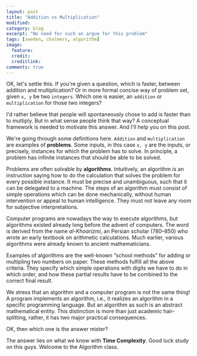 ```yaml
---
layout: post
title: "Addition vs Multiplication"
modified:
category: blog
excerpt: "No need for such an argue for this problem"
tags: [sweden, chalmers, algorithm]
image:
  feature: 
  credit: 
  creditlink: 
comments: true
---
```


OK, let's settle this. If you're given a question, which is faster, between addition and multiplication? Or in more formal concise way of problem set, given `x, y` be two `integers`. Which one is easier, an `addition` or `multiplication` for those two integers?

I'd rather believe that people will spontaneously chose to add is faster than to multiply. But in what sense people think that way? A conceptual framework is needed to motivate this answer. And I'll help you on this post.

We're going through some definitions here. `Addition` and `multiplication` are examples of **problems**. Some inputs, in this case `x, y` are the inputs, or precisely, instances for which the problem has to solve. In principle, a problem has infinite instances that should be able to be solved.

Problems are often solvable by **algorithms**. Intuitively, an algorithm is an instruction saying how to do the calculation that solves the problem for every possible instance. It must be precise and unambiguous, such that it can be delegated to a machine. The steps of an algorithm must consist of simple operations which can be done mechanically, without human intervention or appeal to human intelligence. They must not leave any room for subjective interpretations.

Computer programs are nowadays the way to execute algorithms, but algorithms existed already long before the advent of computers. The word is derived from the name *al-Khoarizmi*, an Persian scholar (780–850) who wrote an early textbook on arithmetic calculations. Much earlier, various algorithms were already known to ancient mathematicians.

Examples of algorithms are the well-known “school methods” for adding or multipling two numbers on paper. These methods fulfill all the above criteria. They specify which simple operations with digits we have to do in which order, and how these partial results have to be combined to the correct final result.

We stress that an algorithm and a computer program is not the same thing! A program implements an algorithm, i.e., it realizes an algorithm in a specific programming language. But an algorithm as such is an abstract mathematical entity. This distinction is more than just academic hair-splitting, rather, it has two major practical consequences.

OK, then which one is the answer mister?

The answer lies on what we know with **Time Complexity**. Good luck study on this guys. Welcome to the Algorithm class.